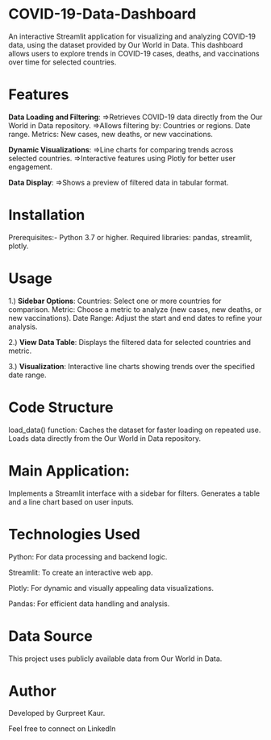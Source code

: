 # COVID-19-Data-Dashboard
An interactive Streamlit application for visualizing and analyzing COVID-19 data, using the dataset provided by Our World in Data. This dashboard allows users to explore trends in COVID-19 cases, deaths, and vaccinations over time for selected countries.

# Features
**Data Loading and Filtering**:
=>Retrieves COVID-19 data directly from the Our World in Data repository.
=>Allows filtering by:
   Countries or regions.
   Date range.
   Metrics: New cases, new deaths, or new vaccinations.
  
**Dynamic Visualizations**:
=>Line charts for comparing trends across selected countries.
=>Interactive features using Plotly for better user engagement.

**Data Display**:
=>Shows a preview of filtered data in tabular format.

# Installation
Prerequisites:-
Python 3.7 or higher.
Required libraries: pandas, streamlit, plotly.

# Usage
1.) **Sidebar Options**:
Countries: Select one or more countries for comparison.
Metric: Choose a metric to analyze (new cases, new deaths, or new vaccinations).
Date Range: Adjust the start and end dates to refine your analysis.

2.) **View Data Table**:
Displays the filtered data for selected countries and metric.

3.) **Visualization**:
Interactive line charts showing trends over the specified date range.

# Code Structure
load_data() function:
Caches the dataset for faster loading on repeated use.
Loads data directly from the Our World in Data repository.
# Main Application:
Implements a Streamlit interface with a sidebar for filters.
Generates a table and a line chart based on user inputs.

# Technologies Used
Python: For data processing and backend logic.

Streamlit: To create an interactive web app.

Plotly: For dynamic and visually appealing data visualizations.

Pandas: For efficient data handling and analysis.

# Data Source
This project uses publicly available data from Our World in Data.

# Author
Developed by Gurpreet Kaur.

Feel free to connect on LinkedIn
